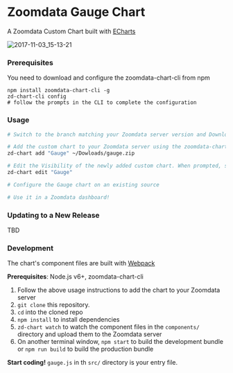 # Zoomdata Gauge Chart
A Zoomdata Custom Chart built with [ECharts](https://github.com/ecomfe/echarts)

![2017-11-03_15-13-21](https://user-images.githubusercontent.com/5589281/32391829-e30cc9de-c0a9-11e7-9331-96514edd41a8.png)

### Prerequisites
You need to download and configure the zoomdata-chart-cli from npm
```
npm install zoomdata-chart-cli -g
zd-chart-cli config
# follow the prompts in the CLI to complete the configuration
```

### Usage

```bash
# Switch to the branch matching your Zoomdata server version and Download gauge.zip from the dist/ directory

# Add the custom chart to your Zoomdata server using the zoomdata-chart-cli
zd-chart add "Gauge" ~/Dowloads/gauge.zip

# Edit the Visibility of the newly added custom chart. When prompted, select Visibility and make sure the chart is enabled.
zd-chart edit "Gauge"

# Configure the Gauge chart on an existing source 

# Use it in a Zoomdata dashboard!
```

### Updating to a New Release
TBD


### Development

The chart's component files are built with [Webpack](https://webpack.js.org/)

**Prerequisites**: Node.js v6+, zoomdata-chart-cli

1. Follow the above usage instructions to add the chart to your Zoomdata server
1. `git clone` this repository.
1. `cd` into the cloned repo
1. `npm install` to install dependencies
1. `zd-chart watch` to watch the component files in the `components/` directory and upload them to the Zoomdata server
1. On another terminal window, `npm start` to build the development bundle or `npm run build` to build the production bundle

**Start coding!** `gauge.js` in th `src/` directory is your entry file.
